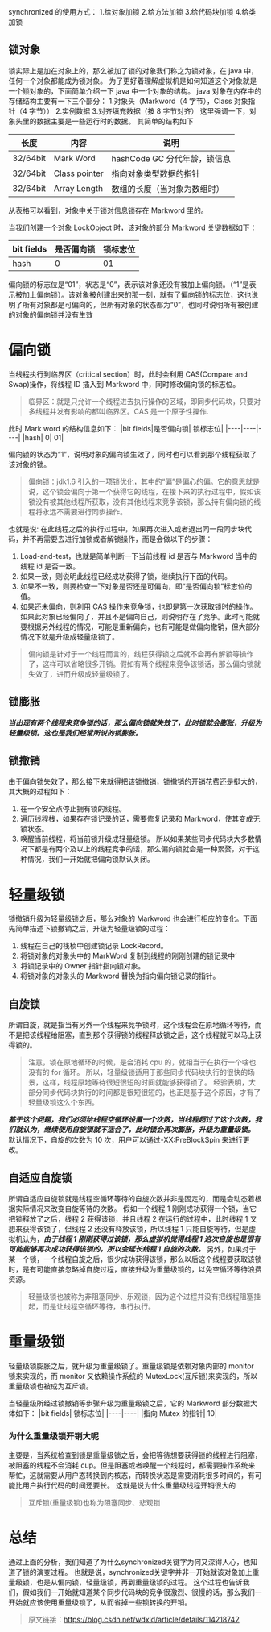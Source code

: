 synchronized 的使用方式： 1.给对象加锁 2.给方法加锁 3.给代码块加锁 4.给类加锁

## 锁对象

锁实际上是加在对象上的，那么被加了锁的对象我们称之为锁对象，在 java 中，任何一个对象都能成为锁对象。
为了更好着理解虚拟机是如何知道这个对象就是一个锁对象的，下面简单介绍一下 java 中一个对象的结构。
java 对象在内存中的存储结构主要有一下三个部分： 1.对象头（Markword（4 字节），Class 对象指针（4 字节）） 2.实例数据 3.对齐填充数据（按 8 字节对齐）
这里强调一下，对象头里的数据主要是一些运行时的数据。
其简单的结构如下

| 长度     | 内容          | 说明                         |
| -------- | ------------- | ---------------------------- |
| 32/64bit | Mark Word     | hashCode GC 分代年龄，锁信息 |
| 32/64bit | Class pointer | 指向对象类型数据的指针       |
| 32/64bit | Array Length  | 数组的长度（当对象为数组时） |

从表格可以看到，对象中关于锁对信息锁存在 Markword 里的。

当我们创建一个对象 LockObject 时，该对象的部分 Markword 关键数据如下：

| bit fields | 是否偏向锁 | 锁标志位 |
| ---------- | ---------- | -------- |
| hash       | 0          | 01       |

偏向锁的标志位是“01”，状态是“0”，表示该对象还没有被加上偏向锁。（“1”是表示被加上偏向锁）。该对象被创建出来的那一刻，就有了偏向锁的标志位，这也说明了所有对象都是可偏向的，但所有对象的状态都为“0”，也同时说明所有被创建的对象的偏向锁并没有生效

# 偏向锁

当线程执行到临界区（critical section）时，此时会利用 CAS(Compare and Swap)操作，将线程 ID 插入到 Markword 中，同时修改偏向锁的标志位。

> 临界区：就是只允许一个线程进去执行操作的区域，即同步代码块，只要对多线程并发有影响的都叫临界区。CAS 是一个原子性操作.

此时 Mark word 的结构信息如下：
|bit fields|是否偏向锁| 锁标志位|
|----|----|----|
|hash| 0| 01|

偏向锁的状态为“1”，说明对象的偏向锁生效了，同时也可以看到那个线程获取了该对象的锁。

> 偏向锁：jdk1.6 引入的一项锁优化，其中的“偏”是偏心的偏。它的意思就是说，这个锁会偏向于第一个获得它的线程，在接下来的执行过程中，假如该锁没有被其他线程所获取，没有其他线程来竞争该锁，那么持有偏向锁的线程将永远不需要进行同步操作。

也就是说:
在此线程之后的执行过程中，如果再次进入或者退出同一段同步块代码，并不再需要去进行加锁或者解锁操作，而是会做以下的步骤：

1. Load-and-test，也就是简单判断一下当前线程 id 是否与 Markword 当中的线程 id 是否一致。
2. 如果一致，则说明此线程已经成功获得了锁，继续执行下面的代码。
3. 如果不一致，则要检查一下对象是否还是可偏向，即“是否偏向锁”标志位的值。
4. 如果还未偏向，则利用 CAS 操作来竞争锁，也即是第一次获取锁时的操作。
   如果此对象已经偏向了，并且不是偏向自己，则说明存在了竞争。此时可能就要根据另外线程的情况，可能是重新偏向，也有可能是做偏向撤销，但大部分情况下就是升级成轻量级锁了。

> 偏向锁是针对于一个线程而言的，线程获得锁之后就不会再有解锁等操作了，这样可以省略很多开销。假如有两个线程来竞争该锁话，那么偏向锁就失效了，进而升级成轻量级锁了。

## 锁膨胀

**_当出现有两个线程来竞争锁的话，那么偏向锁就失效了，此时锁就会膨胀，升级为轻量级锁。这也是我们经常所说的锁膨胀。_**

## 锁撤销

由于偏向锁失效了，那么接下来就得把该锁撤销，锁撤销的开销花费还是挺大的，其大概的过程如下：

1. 在一个安全点停止拥有锁的线程。
2. 遍历线程栈，如果存在锁记录的话，需要修复记录和 Markword，使其变成无锁状态。
3. 唤醒当前线程，将当前锁升级成轻量级锁。
   所以如果某些同步代码块大多数情况下都是有两个及以上的线程竞争的话，那么偏向锁就会是一种累赘，对于这种情况，我们一开始就把偏向锁默认关闭。

# 轻量级锁

锁撤销升级为轻量级锁之后，那么对象的 Markword 也会进行相应的变化。下面先简单描述下锁撤销之后，升级为轻量级锁的过程：

1. 线程在自己的栈桢中创建锁记录 LockRecord。
2. 将锁对象的对象头中的 MarkWord 复制到线程的刚刚创建的锁记录中‘
3. 将锁记录中的 Owner 指针指向锁对象。
4. 将锁对象的对象头的 Markword 替换为指向偏向锁记录的指针。

## 自旋锁

所谓自旋，就是指当有另外一个线程来竞争锁时，这个线程会在原地循环等待，而不是把该线程给阻塞，直到那个获得锁的线程释放锁之后，这个线程就可以马上获得锁的。

> 注意，锁在原地循环的时候，是会消耗 cpu 的，就相当于在执行一个啥也没有的 for 循环。
> 所以，轻量级锁适用于那些同步代码块执行的很快的场景，这样，线程原地等待很短很短的时间就能够获得锁了。
> 经验表明，大部分同步代码块执行的时间都是很短很短的，也正是基于这个原因，才有了轻量级锁这么个东西。

**_基于这个问题，我们必须给线程空循环设置一个次数，当线程超过了这个次数，我们就认为，继续使用自旋锁就不适合了，此时锁会再次膨胀，升级为重量级锁。_**
默认情况下，自旋的次数为 10 次，用户可以通过-XX:PreBlockSpin 来进行更改。

## 自适应自旋锁

所谓自适应自旋锁就是线程空循环等待的自旋次数并非是固定的，而是会动态着根据实际情况来改变自旋等待的次数。
假如一个线程 1 刚刚成功获得一个锁，当它把锁释放了之后，线程 2 获得该锁，并且线程 2 在运行的过程中，此时线程 1 又想来获得该锁了，但线程 2 还没有释放该锁，所以线程 1 只能自旋等待，但是虚拟机认为，**_由于线程 1 刚刚获得过该锁，那么虚拟机觉得线程 1 这次自旋也是很有可能能够再次成功获得该锁的，所以会延长线程 1 自旋的次数。_**
另外，如果对于某一个锁，一个线程自旋之后，很少成功获得该锁，那么以后这个线程要获取该锁时，是有可能直接忽略掉自旋过程，直接升级为重量级锁的，以免空循环等待浪费资源。

> 轻量级锁也被称为非阻塞同步、乐观锁，因为这个过程并没有把线程阻塞挂起，而是让线程空循环等待，串行执行。

# 重量级锁

轻量级锁膨胀之后，就升级为重量级锁了。重量级锁是依赖对象内部的 monitor 锁来实现的，而 monitor 又依赖操作系统的 MutexLock(互斥锁)来实现的，所以重量级锁也被成为互斥锁。

当轻量级所经过锁撤销等步骤升级为重量级锁之后，它的 Markword 部分数据大体如下：
|bit fields| 锁标志位|
|----|----|
|指向 Mutex 的指针| 10|

### 为什么重量级锁开销大呢

主要是，当系统检查到锁是重量级锁之后，会把等待想要获得锁的线程进行阻塞，被阻塞的线程不会消耗 cup。但是阻塞或者唤醒一个线程时，都需要操作系统来帮忙，这就需要从用户态转换到内核态，而转换状态是需要消耗很多时间的，有可能比用户执行代码的时间还要长。
这就是说为什么重量级线程开销很大的

> 互斥锁(重量级锁)也称为阻塞同步、悲观锁

# 总结
通过上面的分析，我们知道了为什么synchronized关键字为何又深得人心，也知道了锁的演变过程。
也就是说，synchronized关键字并非一开始就该对象加上重量级锁，也是从偏向锁，轻量级锁，再到重量级锁的过程。
这个过程也告诉我们，假如我们一开始就知道某个同步代码块的竞争很激烈、很慢的话，那么我们一开始就应该使用重量级锁了，从而省掉一些锁转换的开销。


> 原文链接：https://blog.csdn.net/wdxld/article/details/114218742
